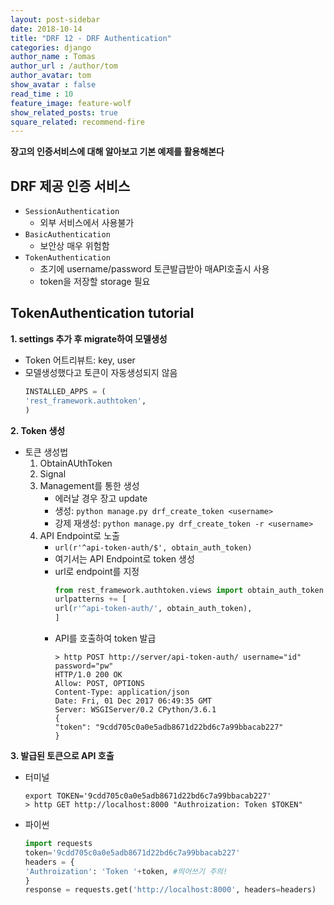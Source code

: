 ```yaml
---
layout: post-sidebar
date: 2018-10-14
title: "DRF 12 - DRF Authentication"
categories: django
author_name : Tomas
author_url : /author/tom
author_avatar: tom
show_avatar : false
read_time : 10
feature_image: feature-wolf
show_related_posts: true
square_related: recommend-fire
---
```

**장고의 인증서비스에 대해 알아보고 기본 예제를 활용해본다**

## DRF 제공 인증 서비스
* `SessionAuthentication`
    * 외부 서비스에서 사용불가
* `BasicAuthentication`
    * 보안상 매우 위험함
* `TokenAuthentication`
    * 초기에 username/password 토큰발급받아 매API호출시 사용
    * token을 저장할 storage 필요

## TokenAuthentication tutorial
**1. settings 추가 후 migrate하여 모델생성**
* Token 어트리뷰트: key, user
* 모델생성했다고 토큰이 자동생성되지 않음
    ```python
    INSTALLED_APPS = (
    'rest_framework.authtoken',
    )
    ```
**2. Token 생성**
* 토큰 생성법
    1. ObtainAUthToken
    2. Signal
    3. Management를 통한 생성
        * 에러날 경우 장고 update
        * 생성: `python manage.py drf_create_token <username>`
        * 강제 재생성: `python manage.py drf_create_token -r <username>`
    4. API Endpoint로 노출
        * `url(r'^api-token-auth/$', obtain_auth_token)`
        * 여기서는 API Endpoint로 token 생성
        * url로 endpoint를 지정
            ```python
            from rest_framework.authtoken.views import obtain_auth_token
            urlpatterns += [
            url(r'^api-token-auth/', obtain_auth_token),
            ]
            ```
        * API를 호출하여 token 발급
            ```shell
            > http POST http://server/api-token-auth/ username="id" password="pw"
            HTTP/1.0 200 OK
            Allow: POST, OPTIONS
            Content-Type: application/json
            Date: Fri, 01 Dec 2017 06:49:35 GMT
            Server: WSGIServer/0.2 CPython/3.6.1
            {
            "token": "9cdd705c0a0e5adb8671d22bd6c7a99bbacab227"
            }
            ```
**3. 발급된 토큰으로 API 호출**
* 터미널
    ```shell
    export TOKEN='9cdd705c0a0e5adb8671d22bd6c7a99bbacab227'
    > http GET http://localhost:8000 "Authroization: Token $TOKEN"
    ```
* 파이썬
    ```python
    import requests
    token='9cdd705c0a0e5adb8671d22bd6c7a99bbacab227'
    headers = {
    'Authroization': 'Token '+token, #띄어쓰기 주의!
    }
    response = requests.get('http://localhost:8000', headers=headers)
    ```
